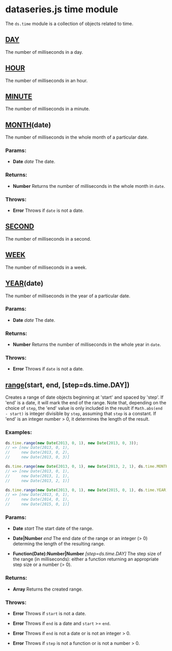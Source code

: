 

# dataseries.js time module

The `ds.time` module is a collection of objects related to time.

## <a name="DAY" href="#">DAY</a>

The number of milliseconds in a day.

## <a name="HOUR" href="#">HOUR</a>

The number of milliseconds in an hour.

## <a name="MINUTE" href="#">MINUTE</a>

The number of milliseconds in a minute.

## <a name="MONTH" href="#">MONTH</a>(date)

The number of milliseconds in the whole month of a particular date.

### Params:

* **Date** *date* The date.

### Returns:

* **Number** Returns the number of milliseconds in the whole month in `date`.

### Throws:

* **Error** Throws if `date` is not a date.

## <a name="SECOND" href="#">SECOND</a>

The number of milliseconds in a second.

## <a name="WEEK" href="#">WEEK</a>

The number of milliseconds in a week.

## <a name="YEAR" href="#">YEAR</a>(date)

The number of milliseconds in the year of a particular date.

### Params:

* **Date** *date* The date.

### Returns:

* **Number** Returns the number of milliseconds in the whole year in `date`.

### Throws:

* **Error** Throws if `date` is not a date.

## <a name="range" href="#">range</a>(start, end, [step=ds.time.DAY])

Creates a range of date objects beginning at 'start' and spaced by 'step'.
If 'end' is a date, it will mark the end of the range. Note that, depending on the choice of `step`,
the 'end' value is only included in the reuslt if `Math.abs(end - start)` is integer divisible by `step`,
assuming that `step` is a constant. If 'end' is an integer number > 0, it determines the length of the result.

### Examples:

```javascript
ds.time.range(new Date(2013, 0, 1), new Date(2013, 0, 3));
// => [new Date(2013, 0, 1),
//     new Date(2013, 0, 2),
//     new Date(2013, 0, 3)]

ds.time.range(new Date(2013, 0, 1), new Date(2013, 2, 1), ds.time.MONTH);
// => [new Date(2013, 0, 1),
//     new Date(2013, 1, 1),
//     new Date(2013, 2, 1)]

ds.time.range(new Date(2013, 0, 1), new Date(2015, 0, 1), ds.time.YEAR);
// => [new Date(2013, 0, 1),
//     new Date(2014, 0, 1),
//     new Date(2015, 0, 1)]
```

### Params:

* **Date** *start* The start date of the range.

* **Date|Number** *end* The end date of the range or an integer (> 0) determing the length of the resulting range.

* **Function(Date):Number|Number** *[step=ds.time.DAY]* The step size of the range (in milliseconds): either a function returning an appropriate step size or a number (> 0).

### Returns:

* **Array<Date>** Returns the created range.

### Throws:

* **Error** Throws if `start` is not a date.

* **Error** Throws if `end` is a date and `start` >= `end`.

* **Error** Throws if `end` is not a date or is not an integer > 0.

* **Error** Throws if `step` is not a function or is not a number > 0.
